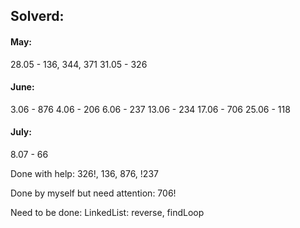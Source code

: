 ## Solverd:


#### May:
28.05 - 136, 344, 371
31.05 - 326

#### June:
3.06 - 876
4.06 - 206
6.06 - 237
13.06 - 234
17.06 - 706
25.06 - 118

#### July:
8.07 - 66


Done with help:
326!, 136, 876, !237

Done by myself but need attention:
706!

Need to be done:
LinkedList: reverse, findLoop